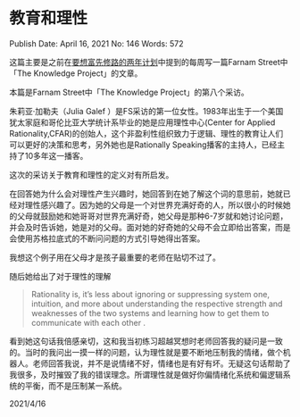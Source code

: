 # 教育和理性

Publish Date: April 16, 2021
No: 146
Words: 572

这篇主要是之前在[要想富先修路的两年计划](http://mp.weixin.qq.com/s?__biz=MzU2Mjc2NzY2Ng==&mid=2247484002&idx=1&sn=d7eecea545c78f68ab2d587f14390ec8&chksm=fc65303fcb12b92932ae6fd31caf832452a9be8c76f89fd4b3d20254e18da21533fe9a24a864&scene=21#wechat_redirect)中提到的每周写一篇Farnam Street中「The Knowledge Project」的文章。

本篇是Farnam Street中「The Knowledge Project」的第八个采访。

朱莉亚·加勒夫（Julia Galef ）是FS采访的第一位女性。1983年出生于一个美国犹太家庭和哥伦比亚大学统计系毕业的她是应用理性中心(Center for Applied Rationality,CFAR)的创始人，这个非盈利性组织致力于逻辑、理性的教育让人们可以更好的决策和思考，另外她也是Rationally Speaking播客的主持人，已经主持了10多年这一播客。

这次的采访关于教育和理性的定义对有所启发。

在回答她为什么会对理性产生兴趣时，她回答到在她了解这个词的意思前，她就已经对理性感兴趣了。因为她的父母是一个对世界充满好奇的人，所以很小的时候她的父母就鼓励她和她哥哥对世界充满好奇，她父母是那种6-7岁就和她讨论问题，并会及时告诉她，她是对的父母。面对她的好奇她的父母不会立即给出答案，而是会使用苏格拉底式的不断问问题的方式引导她得出答案。

我想这个例子用在父母才是孩子最重要的老师在贴切不过了。

随后她给出了对于理性的理解

> Rationality is, it’s less about ignoring or suppressing system one, intuition, and more about understanding the respective strength and weaknesses of the two systems and learning how to get them to communicate with each other .
> 

看到她这句话我倍感亲切，这和我当初练习超越冥想时老师回答我的疑问是一致的。当时的我问出一摸一样的问题，认为理性就是要不断地压制我的情绪，做个机器人。老师回答我说，并不是说情绪不好，情绪也是有好有坏。无疑这句话帮助了我很多，及时摧毁了我的错误理念。所谓理性就是做好你偏情绪化系统和偏逻辑系统的平衡，而不是压制某一系统。

2021/4/16